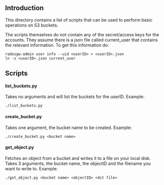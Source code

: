 ## Introduction
This directory contains a list of scripts that can be used to perform basic operations on S3 buckets.

The scripts themselves do not contain any of the secret/access keys for the accounts. They assume there is a json file called current_user that contains the relevant information.
To get this information do:
```
radosgw-admin user info --uid <userID> > <userID>.json
ln -s <userID>.json current_user
```

## Scripts
#### list_buckets.py
Takes no arguments and will list the buckets for the userID.  Example:
```
./list_buckets.py
```

#### create_bucket.py
Takes one argument, the bucket name to be created.  Example:
```
./create_bucket.py <bucket name>
```

#### get_object.py
Fetches an object from a bucket and writes it to a file on your local disk.  Takes 3 arguments, the bucket name, the objectID and the filename you want to write to.  Example:
```
./get_object.py <bucket name> <objectID> <dst file>
```
